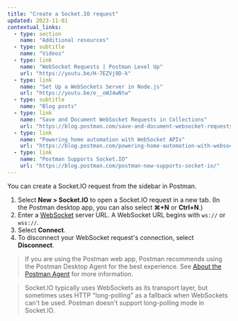 ```yaml
---
title: "Create a Socket.IO request"
updated: 2023-11-01
contextual_links:
  - type: section
    name: "Additional resources"
  - type: subtitle
    name: "Videos"
  - type: link
    name: "WebSocket Requests | Postman Level Up"
    url: "https://youtu.be/H-7EZVj9D-k"
  - type: link
    name: "Set Up a WebSockets Server in Node.js"
    url: "https://youtu.be/e__oWJ4wNtw"
  - type: subtitle
    name: "Blog posts"
  - type: link
    name: "Save and Document WebSocket Requests in Collections"
    url: "https://blog.postman.com/save-and-document-websocket-requests-in-collections/"
  - type: link
    name: "Powering home automation with WebSocket APIs"
    url: "https://blog.postman.com/powering-home-automation-with-websocket-apis/"
  - type: link
    name: "Postman Supports Socket.IO"
    url: "https://blog.postman.com/postman-now-supports-socket-io/"
---
```


You can create a Socket.IO request from the sidebar in Postman.

1. Select **New > Socket.IO** to open a Socket.IO request in a new tab. (In the Postman desktop app, you can also select **⌘+N** or **Ctrl+N**.)
1. Enter a [WebSocket](/docs/sending-requests/websocket/websocket-overview/) server URL. A WebSocket URL begins with `ws://` or `wss://`.
1. Select **Connect**.
1. To disconnect your WebSocket request's connection, select **Disconnect**.

> If you are using the Postman web app, Postman recommends using the Postman Desktop Agent for the best experience. See [About the Postman Agent](/docs/getting-started/basics/about-postman-agent/) for more information.
<!-- -->
> Socket.IO typically uses WebSockets as its transport layer, but sometimes uses HTTP "long-polling" as a fallback when WebSockets can't be used. Postman doesn't support long-polling mode in Socket.IO.
